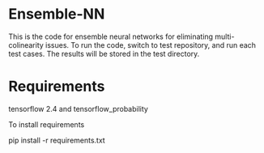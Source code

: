 # Ensemble-NN
This is the code for ensemble neural networks for eliminating multi-colinearity issues. 
To run the code, switch to test repository, and run each test cases. The results will be stored in the test directory.
# Requirements
tensorflow 2.4 and tensorflow_probability

To install requirements

pip install -r requirements.txt
